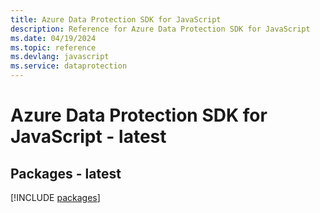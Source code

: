 ```yaml
---
title: Azure Data Protection SDK for JavaScript
description: Reference for Azure Data Protection SDK for JavaScript
ms.date: 04/19/2024
ms.topic: reference
ms.devlang: javascript
ms.service: dataprotection
---
```

# Azure Data Protection SDK for JavaScript - latest
## Packages - latest
[!INCLUDE [packages](data-protection-index.md)]